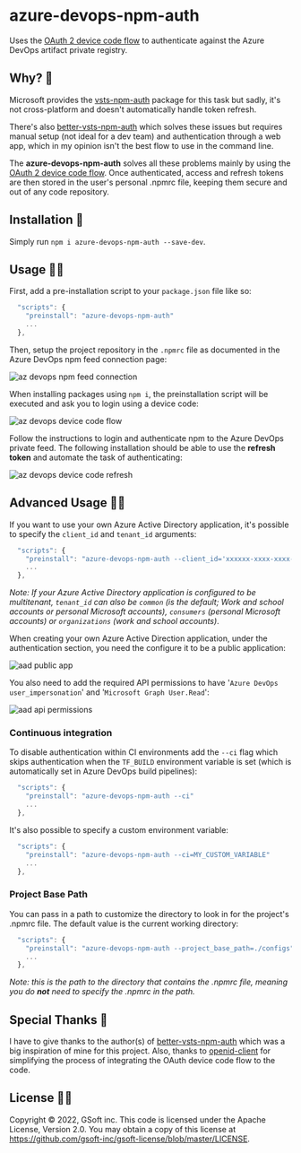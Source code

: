 # azure-devops-npm-auth

Uses the [OAuth 2 device code flow](https://docs.microsoft.com/en-us/azure/active-directory/develop/v2-oauth2-device-code) to authenticate against the Azure DevOps artifact private registry.

## Why? 🤔

Microsoft provides the [vsts-npm-auth](https://www.npmjs.com/package/vsts-npm-auth) package for this task but sadly, it's not cross-platform and doesn't automatically handle token refresh.

There's also [better-vsts-npm-auth](https://www.npmjs.com/package/better-vsts-npm-auth) which solves these issues but requires manual setup (not ideal for a dev team) and authentication through a web app, which in my opinion isn't the best flow to use in the command line.

The **azure-devops-npm-auth** solves all these problems mainly by using the [OAuth 2 device code flow](https://docs.microsoft.com/en-us/azure/active-directory/develop/v2-oauth2-device-code).  Once authenticated, access and refresh tokens are then stored in the user's personal .npmrc file, keeping them secure and out of any code repository.

## Installation 💪

Simply run `npm i azure-devops-npm-auth --save-dev`.

## Usage 🤷‍♂️

First, add a pre-installation script to your `package.json` file like so:
```javascript
  "scripts": {
    "preinstall": "azure-devops-npm-auth"
    ...
  },
```

Then, setup the project repository in the `.npmrc` file as documented in the Azure DevOps npm feed connection page:

![az devops npm feed connection](https://i.imgur.com/M04u3i5.png)

When installing packages using `npm i`, the preinstallation script will be executed and ask you to login using a device code:

![az devops device code flow](https://i.imgur.com/aVYXRoO.png)

Follow the instructions to login and authenticate npm to the Azure DevOps private feed.  The following installation should be able to use the **refresh token** and automate the task of authenticating:

![az devops device code refresh](https://i.imgur.com/oC3YGHm.png)

## Advanced Usage 🧙‍♂️

If you want to use your own Azure Active Directory application, it's possible to specify the `client_id` and `tenant_id` arguments:

```javascript
  "scripts": {
    "preinstall": "azure-devops-npm-auth --client_id='xxxxxx-xxxx-xxxx-xxxx-xxxxxxxxxxxx' --tenant_id='xxxxxx-xxxx-xxxx-xxxx-xxxxxxxxxxxx'"
    ...
  },
```

*Note: If your Azure Active Directory application is configured to be multitenant, `tenant_id` can also be `common` (is the default; Work and school accounts or personal Microsoft accounts), `consumers` (personal Microsoft accounts) or `organizations` (work and school accounts)*.

When creating your own Azure Active Direction application, under the authentication section, you need the configure it to be a public application:

![aad public app](https://i.imgur.com/VeL9cGe.png)

You also need to add the required API permissions to have '`Azure DevOps user_impersonation`' and '`Microsoft Graph User.Read`':

![aad api permissions](https://imgur.com/aVd51d0.png)

### Continuous integration

To disable authentication within CI environments add the `--ci` flag which skips authentication when the `TF_BUILD` environment variable is set (which is automatically set in Azure DevOps build pipelines):
```javascript
  "scripts": {
    "preinstall": "azure-devops-npm-auth --ci"
    ...
  },
```
It's also possible to specify a custom environment variable:
```javascript
  "scripts": {
    "preinstall": "azure-devops-npm-auth --ci=MY_CUSTOM_VARIABLE"
    ...
  },
```

### Project Base Path

You can pass in a path to customize the directory to look in for the project's .npmrc file. The default value is the current working directory:

```javascript
  "scripts": {
    "preinstall": "azure-devops-npm-auth --project_base_path=./configs"
    ...
  },
```

*Note: this is the path to the directory that contains the .npmrc file, meaning you do **not** need to specify the .npmrc in the path.*

## Special Thanks 👏

I have to give thanks to the author(s) of [better-vsts-npm-auth](https://www.npmjs.com/package/better-vsts-npm-auth) which was a big inspiration of mine for this project.  Also, thanks to [openid-client](https://www.npmjs.com/package/openid-client) for simplifying the process of integrating the OAuth device code flow to the code.

## License 👩‍⚖️

Copyright © 2022, GSoft inc. This code is licensed under the Apache License, Version 2.0. You may obtain a copy of this license at https://github.com/gsoft-inc/gsoft-license/blob/master/LICENSE.
